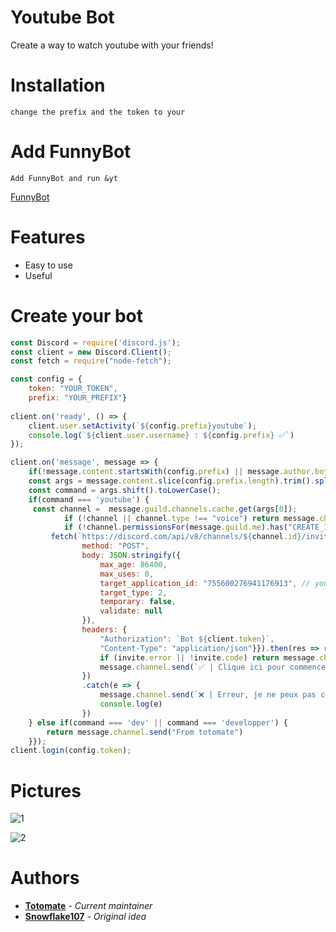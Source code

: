 # Youtube Bot

Create a way to watch youtube with your friends!

# Installation

```
change the prefix and the token to your
```
# Add FunnyBot 
```
Add FunnyBot and run &yt
```
[FunnyBot](https://discord.com/oauth2/authorize?client_id=787648998403080222&permissions=8&scope=bot)

# Features
- Easy to use
- Useful


# Create your bot

```js
const Discord = require('discord.js');
const client = new Discord.Client();
const fetch = require("node-fetch");

const config = {
    token: "YOUR_TOKEN",
    prefix: "YOUR_PREFIX"}
    
client.on('ready', () => {
    client.user.setActivity(`${config.prefix}youtube`);
    console.log(`${client.user.username} : ${config.prefix} ✅`)
});

client.on('message', message => {
	if(!message.content.startsWith(config.prefix) || message.author.bot) return;
	const args = message.content.slice(config.prefix.length).trim().split(/ +/);
	const command = args.shift().toLowerCase();
	if(command === 'youtube') {
	 const channel =  message.guild.channels.cache.get(args[0]);
            if (!channel || channel.type !== "voice") return message.channel.send(`❌ | Salon spécifié invalide!`);
            if (!channel.permissionsFor(message.guild.me).has("CREATE_INSTANT_INVITE")) return message.channel.send("❌ | J'ai besoin de la permission `CREER UNE INVITATION`");
		 fetch(`https://discord.com/api/v8/channels/${channel.id}/invites`, {
                method: "POST",
                body: JSON.stringify({
                    max_age: 86400,
                    max_uses: 0,
                    target_application_id: "755600276941176913", // youtube together
                    target_type: 2,
                    temporary: false,
                    validate: null
                }),
                headers: {
                    "Authorization": `Bot ${client.token}`,
                    "Content-Type": "application/json"}}).then(res => res.json()).then(invite => {
                    if (invite.error || !invite.code) return message.channel.send(`❌ | Erreur, je ne peux pas commencer l'activité **YouTube**!`);
                    message.channel.send(`✅ | Clique ici pour commencer **YouTube** dans ${channel.name}: <https://discord.gg/${invite.code}>`);
                })
                .catch(e => {
                    message.channel.send(`❌ | Erreur, je ne peux pas commencer l'activité **YouTube**!`);
                    console.log(e)
                })
	} else if(command === 'dev' || command === 'developper') {
		return message.channel.send("From totomate")
	}});
client.login(config.token);
```

# Pictures
![1](/images/1.PNG)

![2](/images/2.PNG)

# Authors
* **[Totomate](https://github.com/Terra-rian/snakecord)** - *Current maintainer*
* **[Snowflake107](https://github.com/Snowflake107)** - *Original idea*

